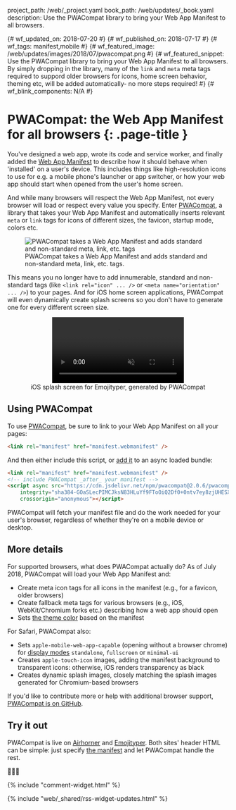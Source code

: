 project_path: /web/_project.yaml
book_path: /web/updates/_book.yaml
description: Use the PWACompat library to bring your Web App Manifest to all browsers.

{# wf_updated_on: 2018-07-20 #}
{# wf_published_on: 2018-07-17 #}
{# wf_tags: manifest,mobile #}
{# wf_featured_image: /web/updates/images/2018/07/pwacompat.png #}
{# wf_featured_snippet: Use the PWACompat library to bring your Web App Manifest to all browsers. By simply dropping in the library, many of the <code>link</code> and <code>meta</code> meta tags required to suppord older browsers for icons, home screen behavior, theming etc, will be added automatically- no more steps required! #}
{# wf_blink_components: N/A #}

# PWACompat: the Web App Manifest for all browsers {: .page-title }

<style>
  figure.figure-center {
    display: flex;
    align-items: center;
    flex-flow: column;
  }
</style>

You've designed a web app, wrote its code and service worker, and finally added the
[Web App Manifest](/web/fundamentals/web-app-manifest/) to describe how it should behave when
'installed' on a user's device. This includes things like high-resolution icons to use for e.g. a
mobile phone's launcher or app switcher, or how your web app should start when opened from the
user's home screen.

And while many browsers will respect the Web App Manifest, not every browser will load or respect
every value you specify. Enter [PWACompat](https://github.com/GoogleChromeLabs/pwacompat), a
library that takes your Web App Manifest and automatically inserts relevant `meta` or `link` tags
for icons of different sizes, the favicon, startup mode, colors etc.

<figure class="figure-center">
  <img src="/web/updates/images/2018/07/webmanifest.png"
       alt="PWACompat takes a Web App Manifest and adds standard and non-standard meta, link, etc. tags" />
  <figcaption>
    PWACompat takes a Web App Manifest and adds standard and non-standard meta, link, etc. tags.
  </figcaption>
</figure>

This means you no longer have to add innumerable, standard and non-standard tags (like `<link rel="icon" ... />`
or `<meta name="orientation" ... />`) to your pages. And for iOS home screen applications, PWACompat
will even dynamically create splash screens so you don't have to generate one for every different
screen size.

<figure class="figure-center">
  <video autoplay muted loop src="/web/updates/images/2018/07/emojityper-ios.mp4"></video>
  <figcaption>iOS splash screen for Emojityper, generated by PWACompat</figcaption>
</figure>

## Using PWACompat

To use [PWACompat](https://github.com/GoogleChromeLabs/pwacompat), be sure to link to your Web App
Manifest on all your pages:

```html
<link rel="manifest" href="manifest.webmanifest" />
```

And then either include this script, or [add it](https://www.npmjs.com/package/pwacompat) to an
async loaded bundle:

```html
<link rel="manifest" href="manifest.webmanifest" />
<!-- include PWACompat _after_ your manifest -->
<script async src="https://cdn.jsdelivr.net/npm/pwacompat@2.0.6/pwacompat.min.js"
    integrity="sha384-GOaSLecPIMCJksN83HLuYf9FToOiQ2Df0+0ntv7ey8zjUHESXhthwvq9hXAZTifA"
    crossorigin="anonymous"></script>
```

PWACompat will fetch your manifest file and do the work needed for your user's browser, regardless of
whether they're on a mobile device or desktop.

## More details

For supported browsers, what does PWACompat actually do? As of July 2018, PWACompat will load your
Web App Manifest and:

* Create meta icon tags for all icons in the manifest (e.g., for a favicon, older browsers)
* Create fallback meta tags for various browsers (e.g., iOS, WebKit/Chromium forks etc.) describing
  how a web app should open
* Sets [the theme color][theme-color] based on the manifest

[theme-color]: /web/updates/2014/11/Support-for-theme-color-in-Chrome-39-for-Android

For Safari, PWACompat also:

* Sets `apple-mobile-web-app-capable` (opening without a browser chrome) for
  [display modes](/web/fundamentals/web-app-manifest/#display) `standalone`, `fullscreen` or
  `minimal-ui`
* Creates `apple-touch-icon` images, adding the manifest background to transparent icons:
  otherwise, iOS renders transparency as black
* Creates dynamic splash images, closely matching the splash images generated for Chromium-based
  browsers

If you'd like to contribute more or help with additional browser support,
[PWACompat is on GitHub](https://github.com/GoogleChromeLabs/pwacompat).

## Try it out

PWACompat is live on [Airhorner](https://airhorner.com) and
[Emojityper](https://emojityper.com). Both sites' header HTML can be simple: just specify
[the manifest](https://emojityper.com/manifest.json) and let PWACompat handle the rest.

📢🤣🎉

{% include "comment-widget.html" %}

{% include "web/_shared/rss-widget-updates.html" %}
